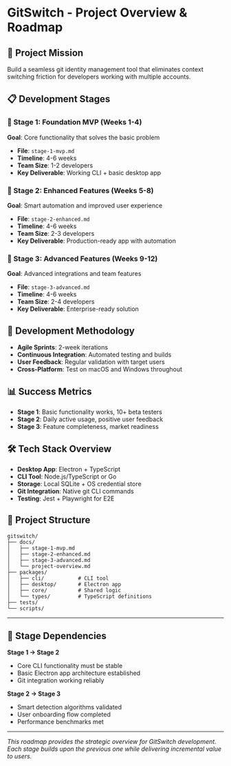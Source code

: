 # GitSwitch - Project Overview & Roadmap

## 🎯 Project Mission
Build a seamless git identity management tool that eliminates context switching friction for developers working with multiple accounts.

## 📋 Development Stages

### 🚀 Stage 1: Foundation MVP (Weeks 1-4)
**Goal**: Core functionality that solves the basic problem
- **File**: `stage-1-mvp.md`
- **Timeline**: 4-6 weeks
- **Team Size**: 1-2 developers
- **Key Deliverable**: Working CLI + basic desktop app

### 🔧 Stage 2: Enhanced Features (Weeks 5-8) 
**Goal**: Smart automation and improved user experience
- **File**: `stage-2-enhanced.md`  
- **Timeline**: 4-6 weeks
- **Team Size**: 2-3 developers
- **Key Deliverable**: Production-ready app with automation

### 🏢 Stage 3: Advanced Features (Weeks 9-12)
**Goal**: Advanced integrations and team features
- **File**: `stage-3-advanced.md`
- **Timeline**: 4-6 weeks  
- **Team Size**: 2-4 developers
- **Key Deliverable**: Enterprise-ready solution

## 🔄 Development Methodology
- **Agile Sprints**: 2-week iterations
- **Continuous Integration**: Automated testing and builds
- **User Feedback**: Regular validation with target users
- **Cross-Platform**: Test on macOS and Windows throughout

## 📊 Success Metrics
- **Stage 1**: Basic functionality works, 10+ beta testers
- **Stage 2**: Daily active usage, positive user feedback
- **Stage 3**: Feature completeness, market readiness

## 🛠 Tech Stack Overview
- **Desktop App**: Electron + TypeScript
- **CLI Tool**: Node.js/TypeScript or Go
- **Storage**: Local SQLite + OS credential store
- **Git Integration**: Native git CLI commands
- **Testing**: Jest + Playwright for E2E

## 📁 Project Structure
```
gitswitch/
├── docs/
│   ├── stage-1-mvp.md
│   ├── stage-2-enhanced.md  
│   ├── stage-3-advanced.md
│   └── project-overview.md
├── packages/
│   ├── cli/           # CLI tool
│   ├── desktop/       # Electron app
│   ├── core/          # Shared logic
│   └── types/         # TypeScript definitions
├── tests/
└── scripts/
```

---

## 🚦 Stage Dependencies

**Stage 1 → Stage 2**
- Core CLI functionality must be stable
- Basic Electron app architecture established
- Git integration working reliably

**Stage 2 → Stage 3**  
- Smart detection algorithms validated
- User onboarding flow completed
- Performance benchmarks met

---

*This roadmap provides the strategic overview for GitSwitch development. Each stage builds upon the previous one while delivering incremental value to users.*